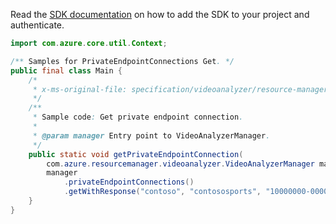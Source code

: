 Read the [SDK documentation](https://github.com/Azure/azure-sdk-for-java/blob/azure-resourcemanager-videoanalyzer_1.0.0-beta.3/sdk/videoanalyzer/azure-resourcemanager-videoanalyzer/README.md) on how to add the SDK to your project and authenticate.

```java
import com.azure.core.util.Context;

/** Samples for PrivateEndpointConnections Get. */
public final class Main {
    /*
     * x-ms-original-file: specification/videoanalyzer/resource-manager/Microsoft.Media/preview/2021-11-01-preview/examples/video-analyzer-private-endpoint-connection-get-by-name.json
     */
    /**
     * Sample code: Get private endpoint connection.
     *
     * @param manager Entry point to VideoAnalyzerManager.
     */
    public static void getPrivateEndpointConnection(
        com.azure.resourcemanager.videoanalyzer.VideoAnalyzerManager manager) {
        manager
            .privateEndpointConnections()
            .getWithResponse("contoso", "contososports", "10000000-0000-0000-0000-000000000000", Context.NONE);
    }
}
```

